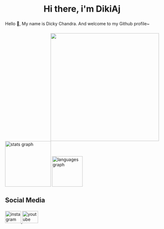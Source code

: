 <h1 align="center">Hi there, i'm DikiAj</h1>

###

<p align="left">Hello 👋, My name is Dicky Chandra. And welcome to my Github profile~</p>

###

<img align="right" height="355" src="https://media1.tenor.com/m/s0LaDBm0wfMAAAAd/honkai-star-rail-hsr.gif"  />

###

<div align="left">
  <img src="https://github-readme-stats.vercel.app/api?username=DikiAj&hide_title=false&hide_rank=false&show_icons=true&include_all_commits=true&count_private=false&disable_animations=true&theme=dark&locale=en&hide_border=true&order=1" height="150" alt="stats graph"  />
  <img src="https://github-readme-stats.vercel.app/api/top-langs?username=DikiAj&locale=en&hide_title=false&layout=compact&card_width=320&langs_count=6&theme=dark&hide_border=true&order=2" height="100" alt="languages graph"  />
</div>

###

<h2 align="left">Social Media</h2>

###

<div align="left">
  <a href="https://www.instagram.com/chandradiki_" target="_blank">
    <img src="https://raw.githubusercontent.com/maurodesouza/profile-readme-generator/master/src/assets/icons/social/instagram/default.svg" width="52" height="40" alt="instagram logo"  />
  </a>
  <a href="https://www.youtube.com/@ChandraAja_" target="_blank">
    <img src="https://raw.githubusercontent.com/maurodesouza/profile-readme-generator/master/src/assets/icons/social/youtube/default.svg" width="52" height="40" alt="youtube logo"  />
  </a>
</div>

###
<!--
**DikiAj/dikiaj** is a ✨ _special_ ✨ repository because its `README.md` (this file) appears on your GitHub profile.

Here are some ideas to get you started:

- 🔭 I’m currently working on ...
- 🌱 I’m currently learning ...
- 👯 I’m looking to collaborate on ...
- 🤔 I’m looking for help with ...
- 💬 Ask me about ...
- 📫 How to reach me: ...
- 😄 Pronouns: ...
- ⚡ Fun fact: ...
-->
